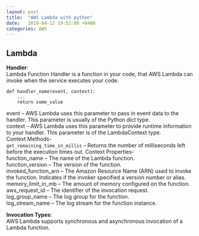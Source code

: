 ```yaml
---
layout: post
title:  "AWS Lambda with python"
date:   2019-04-12 19:52:00 +0400
categories: AWS
---
```


## Lambda
**Handler**:  
Lambda Function Handler is a function in your code, that AWS Lambda can invoke when the service executes your code.  
```
def handler_name(event, context): 
    ...
    return some_value
```
event – AWS Lambda uses this parameter to pass in event data to the handler. This parameter is usually of the Python dict type.  
context – AWS Lambda uses this parameter to provide runtime information to your handler. This parameter is of the LambdaContext type.  
Context Methods-  
```get_remaining_time_in_millis``` – Returns the number of milliseconds left before the execution times out.
Context Properties-  
function_name – The name of the Lambda function.  
function_version – The version of the function.  
invoked_function_arn – The Amazon Resource Name (ARN) used to invoke the function. Indicates if the invoker specified a version number or alias.  
memory_limit_in_mb – The amount of memory configured on the function.  
aws_request_id – The identifier of the invocation request.  
log_group_name – The log group for the function.  
log_stream_name – The log stream for the function instance.  
  
**Invocation Types**:  
AWS Lambda supports synchronous and asynchronous invocation of a Lambda function.  


